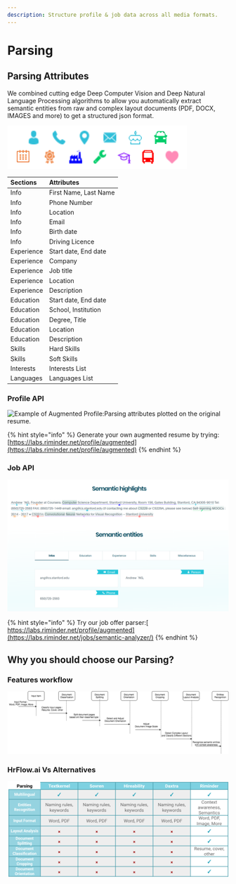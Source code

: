 ```yaml
---
description: Structure profile & job data across all media formats.
---
```


# Parsing

## Parsing Attributes

We combined cutting edge Deep Computer Vision and Deep Natural Language Processing algorithms to allow you automatically extract semantic entities from raw and complex layout documents \(PDF, DOCX, IMAGES and more\) to get a structured json format.

![Parsing attributes](../.gitbook/assets/screenshot-from-2020-03-01-19-32-31.png)

| **Sections** | Attributes |
| :--- | :--- |
| Info | First Name, Last Name |
| Info | Phone Number |
| Info | Location |
| Info | Email |
| Info | Birth date |
| Info | Driving Licence  |
| Experience | Start date, End date |
| Experience | Company |
| Experience | Job title |
| Experience | Location |
| Experience | Description |
| Education | Start date, End date |
| Education | School, Institution |
| Education | Degree, Title |
| Education | Location |
| Education | Description |
| Skills | Hard Skills |
| Skills | Soft Skills |
| Interests | Interests List |
| Languages | Languages List |

### Profile API

![Example of Augmented Profile:Parsing attributes plotted on the original resume.](https://lh4.googleusercontent.com/LpKFFRl8MbJ561Q-fxFy88VB23ZK5I749ZW8Yzkl-WIqTPTkgY8espVLiKdxnimZcCydcB9XgQev4KSsee9RcyPw3dcTh7NqT6Xk8oNdExuPltvH92Y7jV-bdspZFbU7dYfOD5noeFw)

{% hint style="info" %}
Generate your own augmented resume by trying: [https://labs.riminder.net/profile/augmented](https://labs.riminder.net/profile/augmented)
{% endhint %}

### Job API

![Example of Augmented Job:Parsing attributes plotted on the original job offer.](../.gitbook/assets/screenshot-from-2020-03-01-20-12-05.png)

{% hint style="info" %}
Try our job offer parser:[ https://labs.riminder.net/profile/augmented](https://labs.riminder.net/jobs/semantic-analyzer/)
{% endhint %}

## Why you should choose our Parsing?

### Features workflow

![](../.gitbook/assets/image%20%282%29.png)

### **HrFlow.ai Vs Alternatives**

![](../.gitbook/assets/screenshot-from-2020-04-10-02-21-36.png)

